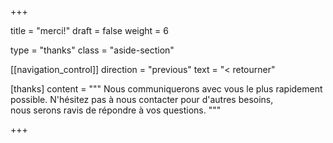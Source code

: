 +++

title = "merci!"
draft = false
weight = 6

type = "thanks"
class = "aside-section"

[[navigation_control]]
direction = "previous"
text = "&lt; retourner"

[thanks]
content = """
    Nous communiquerons avec vous le plus rapidement possible. N'hésitez pas à nous contacter pour d'autres besoins, \
    nous serons ravis de répondre à vos questions.
    """

+++
